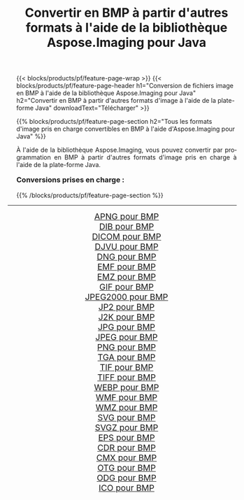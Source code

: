 ﻿---
title: Convertir en BMP à partir d'autres formats à l'aide de la bibliothèque Aspose.Imaging pour Java 
weight: 3920
url: /fr/java/conversion/to/bmp/ 
lang: fr
langdirlevel: 2
locales: zh-hans,ja,it,ru,de,es,fr,nl,id,lt,pl,pt,vi,tr,ko,zh-hant,ar,hi,th,sv,cs,uk,he
description: En utilisant Aspose.Imaging, vous pouvez convertir en BMP à partir d'autres formats en utilisant Java
---

{{< blocks/products/pf/feature-page-wrap >}}
{{< blocks/products/pf/feature-page-header h1="Conversion de fichiers image en BMP à l'aide de la bibliothèque Aspose.Imaging pour Java" h2="Convertir en BMP à partir d'autres formats d'image à l'aide de la plate-forme Java" downloadText="Télécharger" >}}


{{% blocks/products/pf/feature-page-section  h2="Tous les formats d'image pris en charge convertibles en BMP à l'aide d'Aspose.Imaging pour Java" %}}
<p align=justify>À l'aide de la bibliothèque Aspose.Imaging, vous pouvez convertir par programmation en BMP à partir d'autres formats d'image pris en charge à l'aide de la plate-forme Java.</p>
<h3 style="margin-top:16px;">
Conversions prises en charge :
</h3>
{{% /blocks/products/pf/feature-page-section %}}
<div class="container-fluid productfamilypage bg-gray">
    <div class="convertypes bg-gray agp-content section">
        <div class="container">
		<hr style="margin-left:-20px;"/>
		<div class="row other-converters" style="gap: 10px;font-size: 19px;text-align:center;">
		    <div class='col-md-3 other-converter remove-lp remove-rp'><a href="/imaging/fr/java/conversion/apng-to-bmp/" style="padding:15px;">APNG pour BMP</a></div>
<div class='col-md-3 other-converter remove-lp remove-rp'><a href="/imaging/fr/java/conversion/dib-to-bmp/" style="padding:15px;">DIB pour BMP</a></div>
<div class='col-md-3 other-converter remove-lp remove-rp'><a href="/imaging/fr/java/conversion/dicom-to-bmp/" style="padding:15px;">DICOM pour BMP</a></div>
<div class='col-md-3 other-converter remove-lp remove-rp'><a href="/imaging/fr/java/conversion/djvu-to-bmp/" style="padding:15px;">DJVU pour BMP</a></div>
<div class='col-md-3 other-converter remove-lp remove-rp'><a href="/imaging/fr/java/conversion/dng-to-bmp/" style="padding:15px;">DNG pour BMP</a></div>
<div class='col-md-3 other-converter remove-lp remove-rp'><a href="/imaging/fr/java/conversion/emf-to-bmp/" style="padding:15px;">EMF pour BMP</a></div>
<div class='col-md-3 other-converter remove-lp remove-rp'><a href="/imaging/fr/java/conversion/emz-to-bmp/" style="padding:15px;">EMZ pour BMP</a></div>
<div class='col-md-3 other-converter remove-lp remove-rp'><a href="/imaging/fr/java/conversion/gif-to-bmp/" style="padding:15px;">GIF pour BMP</a></div>
<div class='col-md-3 other-converter remove-lp remove-rp'><a href="/imaging/fr/java/conversion/jpeg2000-to-bmp/" style="padding:15px;">JPEG2000 pour BMP</a></div>
<div class='col-md-3 other-converter remove-lp remove-rp'><a href="/imaging/fr/java/conversion/jp2-to-bmp/" style="padding:15px;">JP2 pour BMP</a></div>
<div class='col-md-3 other-converter remove-lp remove-rp'><a href="/imaging/fr/java/conversion/j2k-to-bmp/" style="padding:15px;">J2K pour BMP</a></div>
<div class='col-md-3 other-converter remove-lp remove-rp'><a href="/imaging/fr/java/conversion/jpg-to-bmp/" style="padding:15px;">JPG pour BMP</a></div>
<div class='col-md-3 other-converter remove-lp remove-rp'><a href="/imaging/fr/java/conversion/jpeg-to-bmp/" style="padding:15px;">JPEG pour BMP</a></div>
<div class='col-md-3 other-converter remove-lp remove-rp'><a href="/imaging/fr/java/conversion/png-to-bmp/" style="padding:15px;">PNG pour BMP</a></div>
<div class='col-md-3 other-converter remove-lp remove-rp'><a href="/imaging/fr/java/conversion/tga-to-bmp/" style="padding:15px;">TGA pour BMP</a></div>
<div class='col-md-3 other-converter remove-lp remove-rp'><a href="/imaging/fr/java/conversion/tif-to-bmp/" style="padding:15px;">TIF pour BMP</a></div>
<div class='col-md-3 other-converter remove-lp remove-rp'><a href="/imaging/fr/java/conversion/tiff-to-bmp/" style="padding:15px;">TIFF pour BMP</a></div>
<div class='col-md-3 other-converter remove-lp remove-rp'><a href="/imaging/fr/java/conversion/webp-to-bmp/" style="padding:15px;">WEBP pour BMP</a></div>
<div class='col-md-3 other-converter remove-lp remove-rp'><a href="/imaging/fr/java/conversion/wmf-to-bmp/" style="padding:15px;">WMF pour BMP</a></div>
<div class='col-md-3 other-converter remove-lp remove-rp'><a href="/imaging/fr/java/conversion/wmz-to-bmp/" style="padding:15px;">WMZ pour BMP</a></div>
<div class='col-md-3 other-converter remove-lp remove-rp'><a href="/imaging/fr/java/conversion/svg-to-bmp/" style="padding:15px;">SVG pour BMP</a></div>
<div class='col-md-3 other-converter remove-lp remove-rp'><a href="/imaging/fr/java/conversion/svgz-to-bmp/" style="padding:15px;">SVGZ pour BMP</a></div>
<div class='col-md-3 other-converter remove-lp remove-rp'><a href="/imaging/fr/java/conversion/eps-to-bmp/" style="padding:15px;">EPS pour BMP</a></div>
<div class='col-md-3 other-converter remove-lp remove-rp'><a href="/imaging/fr/java/conversion/cdr-to-bmp/" style="padding:15px;">CDR pour BMP</a></div>
<div class='col-md-3 other-converter remove-lp remove-rp'><a href="/imaging/fr/java/conversion/cmx-to-bmp/" style="padding:15px;">CMX pour BMP</a></div>
<div class='col-md-3 other-converter remove-lp remove-rp'><a href="/imaging/fr/java/conversion/otg-to-bmp/" style="padding:15px;">OTG pour BMP</a></div>
<div class='col-md-3 other-converter remove-lp remove-rp'><a href="/imaging/fr/java/conversion/odg-to-bmp/" style="padding:15px;">ODG pour BMP</a></div>
<div class='col-md-3 other-converter remove-lp remove-rp'><a href="/imaging/fr/java/conversion/ico-to-bmp/" style="padding:15px;">ICO pour BMP</a></div>
                </div>
        </div>
    </div>
</div>
<br/>

